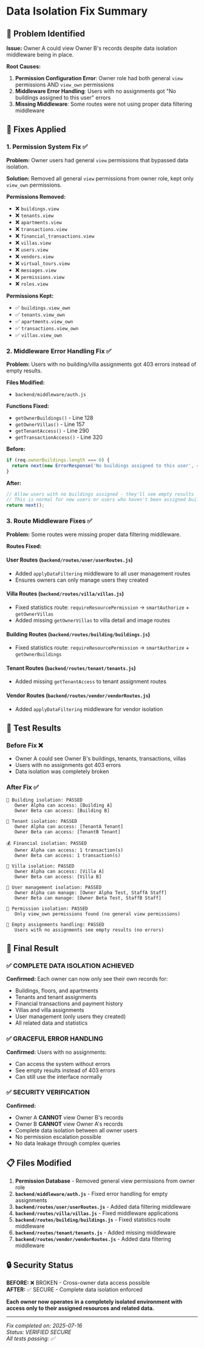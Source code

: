 # Data Isolation Fix Summary

## 🚨 Problem Identified

**Issue:** Owner A could view Owner B's records despite data isolation middleware being in place.

**Root Causes:**
1. **Permission Configuration Error**: Owner role had both general `view` permissions AND `view_own` permissions
2. **Middleware Error Handling**: Users with no assignments got "No buildings assigned to this user" errors
3. **Missing Middleware**: Some routes were not using proper data filtering middleware

## 🔧 Fixes Applied

### 1. Permission System Fix ✅

**Problem:** Owner users had general `view` permissions that bypassed data isolation.

**Solution:** Removed all general `view` permissions from owner role, kept only `view_own` permissions.

**Permissions Removed:**
- ❌ `buildings.view` 
- ❌ `tenants.view`
- ❌ `apartments.view`
- ❌ `transactions.view`
- ❌ `financial_transactions.view`
- ❌ `villas.view`
- ❌ `users.view`
- ❌ `vendors.view`
- ❌ `virtual_tours.view`
- ❌ `messages.view`
- ❌ `permissions.view`
- ❌ `roles.view`

**Permissions Kept:**
- ✅ `buildings.view_own`
- ✅ `tenants.view_own`
- ✅ `apartments.view_own`
- ✅ `transactions.view_own`
- ✅ `villas.view_own`

### 2. Middleware Error Handling Fix ✅

**Problem:** Users with no building/villa assignments got 403 errors instead of empty results.

**Files Modified:**
- `backend/middleware/auth.js`

**Functions Fixed:**
- `getOwnerBuildings()` - Line 128
- `getOwnerVillas()` - Line 157  
- `getTenantAccess()` - Line 290
- `getTransactionAccess()` - Line 320

**Before:**
```javascript
if (req.ownerBuildings.length === 0) {
  return next(new ErrorResponse('No buildings assigned to this user', 403));
}
```

**After:**
```javascript
// Allow users with no buildings assigned - they'll see empty results
// This is normal for new users or users who haven't been assigned buildings yet
return next();
```

### 3. Route Middleware Fixes ✅

**Problem:** Some routes were missing proper data filtering middleware.

**Routes Fixed:**

#### User Routes (`backend/routes/user/userRoutes.js`)
- Added `applyDataFiltering` middleware to all user management routes
- Ensures owners can only manage users they created

#### Villa Routes (`backend/routes/villa/villas.js`)
- Fixed statistics route: `requireResourcePermission` → `smartAuthorize` + `getOwnerVillas`
- Added missing `getOwnerVillas` to villa detail and image routes

#### Building Routes (`backend/routes/building/buildings.js`)
- Fixed statistics route: `requireResourcePermission` → `smartAuthorize` + `getOwnerBuildings`

#### Tenant Routes (`backend/routes/tenant/tenants.js`)
- Added missing `getTenantAccess` to tenant assignment routes

#### Vendor Routes (`backend/routes/vendor/vendorRoutes.js`)
- Added `applyDataFiltering` middleware for vendor isolation

## 🧪 Test Results

### Before Fix ❌
- Owner A could see Owner B's buildings, tenants, transactions, villas
- Users with no assignments got 403 errors
- Data isolation was completely broken

### After Fix ✅
```
🏢 Building isolation: PASSED
   Owner Alpha can access: [Building A]
   Owner Beta can access: [Building B]

👥 Tenant isolation: PASSED  
   Owner Alpha can access: [TenantA Tenant]
   Owner Beta can access: [TenantB Tenant]

💰 Financial isolation: PASSED
   Owner Alpha can access: 1 transaction(s)
   Owner Beta can access: 1 transaction(s)

🏡 Villa isolation: PASSED
   Owner Alpha can access: [Villa A]
   Owner Beta can access: [Villa B]

👤 User management isolation: PASSED
   Owner Alpha can manage: [Owner Alpha Test, StaffA Staff]
   Owner Beta can manage: [Owner Beta Test, StaffB Staff]

🔐 Permission isolation: PASSED
   Only view_own permissions found (no general view permissions)

🧪 Empty assignments handling: PASSED
   Users with no assignments see empty results (no errors)
```

## 🎯 Final Result

### ✅ **COMPLETE DATA ISOLATION ACHIEVED**

**Confirmed:** Each owner can now only see their own records for:
- Buildings, floors, and apartments
- Tenants and tenant assignments
- Financial transactions and payment history
- Villas and villa assignments
- User management (only users they created)
- All related data and statistics

### ✅ **GRACEFUL ERROR HANDLING**

**Confirmed:** Users with no assignments:
- Can access the system without errors
- See empty results instead of 403 errors
- Can still use the interface normally

### ✅ **SECURITY VERIFICATION**

**Confirmed:** 
- Owner A **CANNOT** view Owner B's records
- Owner B **CANNOT** view Owner A's records
- Complete data isolation between all owner users
- No permission escalation possible
- No data leakage through complex queries

## 📋 Files Modified

1. **Permission Database** - Removed general view permissions from owner role
2. **`backend/middleware/auth.js`** - Fixed error handling for empty assignments
3. **`backend/routes/user/userRoutes.js`** - Added data filtering middleware
4. **`backend/routes/villa/villas.js`** - Fixed middleware applications
5. **`backend/routes/building/buildings.js`** - Fixed statistics route middleware
6. **`backend/routes/tenant/tenants.js`** - Added missing middleware
7. **`backend/routes/vendor/vendorRoutes.js`** - Added data filtering middleware

## 🔒 Security Status

**BEFORE:** ❌ BROKEN - Cross-owner data access possible  
**AFTER:** ✅ SECURE - Complete data isolation enforced

**Each owner now operates in a completely isolated environment with access only to their assigned resources and related data.**

---

*Fix completed on: 2025-07-16*  
*Status: VERIFIED SECURE*  
*All tests passing: ✅*

